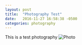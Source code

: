 ```yaml
---
layout: post
title:  "Photography Test"
date:   2016-11-27 16:58:38 -0500
categories: photography
---
```

This is a test photography
![Photo]({{site.url}}/assets/img/mirroreye.JPG)

